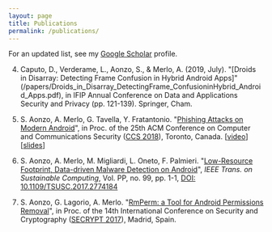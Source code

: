 ```yaml
---
layout: page
title: Publications
permalink: /publications/
---
```


For an updated list, see my [Google Scholar](https://scholar.google.fr/citations?user=h1RL7s4AAAAJ) profile.


4. Caputo, D., Verderame, L., Aonzo, S., & Merlo, A. (2019, July). "[Droids in Disarray: Detecting Frame Confusion in Hybrid Android Apps]"(/papers/Droids_in_Disarray_DetectingFrame_ConfusioninHybrid_Android_Apps.pdf), in IFIP Annual Conference on Data and Applications Security and Privacy (pp. 121-139). Springer, Cham.

3. S. Aonzo, A. Merlo, G. Tavella, Y. Fratantonio. "[Phishing Attacks on Modern Android](/papers/Phishing_Attacks_on_Modern_Android.pdf)", in Proc. of the 25th ACM Conference on Computer and Communications Security ([CCS 2018](https://www.sigsac.org/ccs/CCS2018/accepted/papers/)), Toronto, Canada. [[video](https://www.youtube.com/watch?v=J1tx4OZ_wMc)] [[slides](https://docs.google.com/presentation/d/1YCQaVhk8Oww9liguba4wiRyGiC8SUlA-Fte7i8F0BTY)]


2. S. Aonzo, A. Merlo, M. Migliardi, L. Oneto, F. Palmieri. "[Low-Resource Footprint, Data-driven Malware Detection on Android](/papers/Low-Resource_Footprint,Data-Driven_Malware_Detection_on_Android.pdf)", *IEEE Trans. on Sustainable Computing*, Vol. PP, no. 99, pp. 1-1, [DOI: 10.1109/TSUSC.2017.2774184](https://doi.org/10.1109/TSUSC.2017.2774184)

1. S. Aonzo, G. Lagorio, A. Merlo. "[RmPerm: a Tool for Android Permissions Removal](/papers/RmPerm_a_Tool_for_Android_Permissions_Removal.pdf)", in Proc. of the 14th International Conference on Security and Cryptography ([SECRYPT 2017](http://www.icete.org/Abstracts/2017/SECRYPT_2017_Abstracts.htm)), Madrid, Spain.


